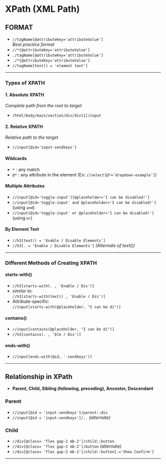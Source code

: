 # XPath (XML Path)

## FORMAT

- `//tagName[@attributeKey='attributeValue']` <br>
  _Best practice format_
- `//*[@attributeKey='attributeValue']`
- `./tagName[@attributeKey='attributeValue']`
- `./*[@attributeKey='attributeValue']`
- `//tagName[text() = 'element text']`

---

### Types of XPATH

#### 1. Absolute XPATH
_Complete path from the root to target_

- `/html/body/main/section/div/div[1]/input`

#### 2. Relative XPATH
_Relative path to the target_

- `//input[@id='input-sendkeys']`

#### Wildcards

- `*` : any match  
- `@*` : any attribute in the element (Ex: `//select[@*='dropdown-example']`)

#### Multiple Attributes
- `//input[@id='toggle-input'][@placeholder='I can be disabled!']`
- `//input[@id='toggle-input' and @placeholder='I can be disabled!']` (using `and`)
- `//input[@id='toggle-input' or @placeholder='I can be disabled!']` (using `or`)

#### By Element Text
- `//h3[text() = 'Enable / Disable Elements']`
- `//h3[. = 'Enable / Disable Elements']` _(Alternate of text())_

---

### Different Methods of Creating XPATH

#### **starts-with()**
- `//h3[starts-with(. , 'Enable / Dis')]`
- _similar to:_<br>
  `//h3[starts-with(text() , 'Enable / Dis')]`
- Attribute-specific:  
  `//input[starts-with(@placeholder, "I can be di")]`

#### **contains()**
- `//input[contains(@placeholder, "I can be di")]`
- `//h3[contains(. , 'ble / Dis')]`

#### **ends-with()**
- `//input[ends-with(@id, '-sendkeys')]`

---

## Relationship in XPath

- **Parent, Child, Sibling (following, preceding), Ancestor, Descendant**

### Parent
- `//input[@id = 'input-sendkeys']/parent::div`
- `//input[@id = 'input-sendkeys']/..` _(alternate)_

### Child
- `//div[@class= 'flex gap-2 mb-2']/child::button`
- `//div[@class= 'flex gap-2 mb-2']/button` _(alternate)_
- `//div[@class= 'flex gap-2 mb-2']/child::button[.='Show Confirm']`

---